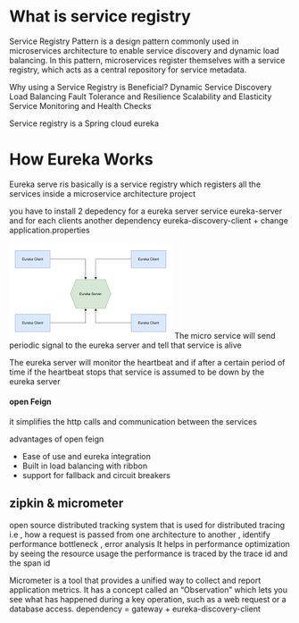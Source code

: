 
# What is service registry
Service Registry Pattern is a design pattern commonly used in microservices architecture to enable service discovery and dynamic load balancing. In this pattern, microservices register themselves with a service registry, which acts as a central repository for service metadata.


Why using a Service Registry is Beneficial?
Dynamic Service Discovery
Load Balancing
Fault Tolerance and Resilience
Scalability and Elasticity
Service Monitoring and Health Checks

Service registry is a Spring cloud eureka


# How Eureka Works
Eureka serve ris basically is a service registry which registers all the services inside a
microservice architecture project

you have to install 2 depedency for a eureka server service eureka-server 
and for each clients another dependency eureka-discovery-client + change application.properties

![img.png](img.png)
The micro service will send periodic signal to the eureka server and
tell that service is alive

The eureka server will monitor the heartbeat and if after a certain period of time if the heartbeat stops that service is assumed to be down by the eureka server




#### open Feign
it simplifies the http calls and communication between the services


advantages of open feign
- Ease of use and eureka integration
- Built in load balancing with ribbon
- support for fallback and circuit breakers


## zipkin  & micrometer
open source distributed tracking system that is used for distributed tracing i.e , how a request is passed from one architecture to another , identify performance bottleneck , error analysis
It helps in performance optimization by seeing the resource usage
the performance is traced by the trace id and the span id


Micrometer is a tool that provides a unified way to collect and report application metrics. It has a concept called an “Observation” which lets you see what has happened during a key operation, such as a web request or a database access.
dependency = gateway + eureka-discovery-client
